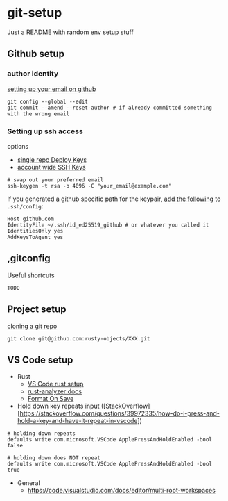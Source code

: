 # git-setup
Just a README with random env setup stuff

## Github setup

### author identity

[setting up your email on github](https://docs.github.com/en/account-and-profile/setting-up-and-managing-your-personal-account-on-github/managing-email-preferences/setting-your-commit-email-address)
```
git config --global --edit
git commit --amend --reset-author # if already committed something with the wrong email
```

### Setting up ssh access
options
* [single repo Deploy Keys](https://docs.github.com/en/authentication/connecting-to-github-with-ssh/managing-deploy-keys#set-up-deploy-keys)
* [account wide SSH Keys](https://docs.github.com/en/authentication/connecting-to-github-with-ssh/adding-a-new-ssh-key-to-your-github-account)

```
# swap out your preferred email
ssh-keygen -t rsa -b 4096 -C "your_email@example.com"
```

If you generated a github specific path for the keypair, [add the following](https://stackoverflow.com/questions/4565700/how-to-specify-the-private-ssh-key-to-use-when-executing-shell-command-on-git) to `.ssh/config`:
```
Host github.com
IdentityFile ~/.ssh/id_ed25519_github # or whatever you called it
IdentitiesOnly yes
AddKeysToAgent yes
```

## ,gitconfig

Useful shortcuts
```
TODO
```

## Project setup 
[cloning a git repo](https://docs.github.com/en/repositories/creating-and-managing-repositories/cloning-a-repository)
```
git clone git@github.com:rusty-objects/XXX.git
```

## VS Code setup
* Rust
    * [VS Code rust setup](https://users.rust-lang.org/t/setting-up-rust-with-vs-code/76907)
    * [rust-analyzer docs](https://marketplace.visualstudio.com/items?itemName=rust-lang.rust-analyzer)
    * [Format On Save](https://stackoverflow.com/questions/67859926/how-to-run-cargo-fmt-on-save-in-vscode)
* Hold down key repeats input ([StackOverflow][https://stackoverflow.com/questions/39972335/how-do-i-press-and-hold-a-key-and-have-it-repeat-in-vscode])
```
# holding down repeats
defaults write com.microsoft.VSCode ApplePressAndHoldEnabled -bool false 

# holding down does NOT repeat
defaults write com.microsoft.VSCode ApplePressAndHoldEnabled -bool true
```

* General
    * https://code.visualstudio.com/docs/editor/multi-root-workspaces

